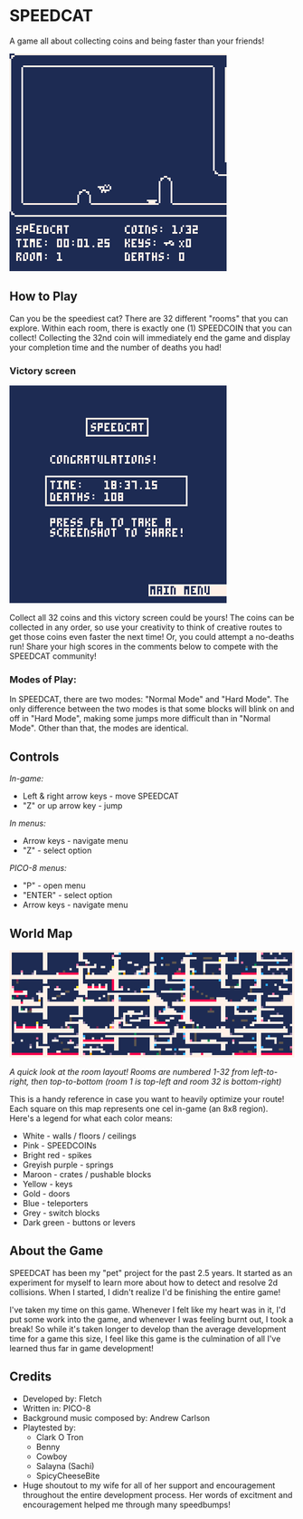 # SPEEDCAT
A game all about collecting coins and being faster than your friends!

![](./assets/social/showcase.gif)

## How to Play
Can you be the speediest cat? There are 32 different "rooms" that you can explore. Within each room, there is exactly one (1) SPEEDCOIN that you can collect! Collecting the 32nd coin will immediately end the game and display your completion time and the number of deaths you had!

### Victory screen
![](./assets/social/victory-screen.png)

Collect all 32 coins and this victory screen could be yours!
The coins can be collected in any order, so use your creativity to think of creative routes to get those coins even faster the next time! Or, you could attempt a no-deaths run! Share your high scores in the comments below to compete with the SPEEDCAT community!

### Modes of Play:
In SPEEDCAT, there are two modes: "Normal Mode" and "Hard Mode". The only difference between the two modes is that some blocks will blink on and off in "Hard Mode", making some jumps more difficult than in "Normal Mode". Other than that, the modes are identical.

## Controls
*In-game:*
* Left & right arrow keys - move SPEEDCAT
* "Z" or up arrow key - jump

*In menus:*
* Arrow keys - navigate menu
* "Z" - select option

*PICO-8 menus:*
* "P" - open menu
* "ENTER" - select option
* Arrow keys - navigate menu

## World Map
![](./assets/level-layout-skinny.png)

*A quick look at the room layout! Rooms are numbered 1-32 from left-to-right, then top-to-bottom (room 1 is top-left and room 32 is bottom-right)*

This is a handy reference in case you want to heavily optimize your route! Each square on this map represents one cel in-game (an 8x8 region). Here's a legend for what each color means:
* White - walls / floors / ceilings
* Pink - SPEEDCOINs
* Bright red - spikes
* Greyish purple - springs
* Maroon - crates / pushable blocks
* Yellow - keys
* Gold - doors
* Blue - teleporters
* Grey - switch blocks
* Dark green - buttons or levers

## About the Game
SPEEDCAT has been my "pet" project for the past 2.5 years. It started as an experiment for myself to learn more about how to detect and resolve 2d collisions. When I started, I didn't realize I'd be finishing the entire game!

I've taken my time on this game. Whenever I felt like my heart was in it, I'd put some work into the game, and whenever I was feeling burnt out, I took a break! So while it's taken longer to develop than the average development time for a game this size, I feel like this game is the culmination of all I've learned thus far in game development!

## Credits
* Developed by: Fletch
* Written in: PICO-8
* Background music composed by: Andrew Carlson
* Playtested by:
  * Clark O Tron
  * Benny
  * Cowboy
  * Salayna (Sachi)
  * SpicyCheeseBite
* Huge shoutout to my wife for all of her support and encouragement throughout the entire development process. Her words of excitment and encouragement helped me through many speedbumps!
